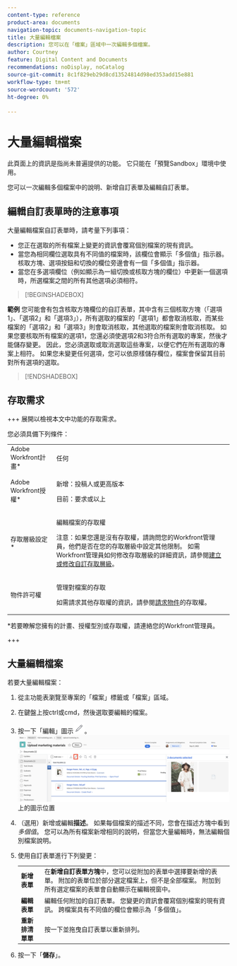 ```yaml
---
content-type: reference
product-area: documents
navigation-topic: documents-navigation-topic
title: 大量編輯檔案
description: 您可以在「檔案」區域中一次編輯多個檔案。
author: Courtney
feature: Digital Content and Documents
recommendations: noDisplay, noCatalog
source-git-commit: 8c1f829eb29d8cd13524814d98ed353add15e881
workflow-type: tm+mt
source-wordcount: '572'
ht-degree: 0%

---
```



# 大量編輯檔案

<span class="preview">此頁面上的資訊是指尚未普遍提供的功能。 它只能在「預覽Sandbox」環境中使用。</span>

您可以一次編輯多個檔案中的說明、新增自訂表單及編輯自訂表單。

## 編輯自訂表單時的注意事項

大量編輯檔案自訂表單時，請考量下列事項：

* 您正在選取的所有檔案上變更的資訊會覆寫個別檔案的現有資訊。
* 當您為相同欄位選取具有不同值的檔案時，該欄位會顯示「多個值」指示器。 核取方塊、選項按鈕和切換的欄位旁邊會有一個「多個值」指示器。
* 當您在多選項欄位（例如顯示為一組切換或核取方塊的欄位）中更新一個選項時，所選檔案之間的所有其他選項必須相符。

>[!BEGINSHADEBOX]

**範例**
您可能會有包含核取方塊欄位的自訂表單，其中含有三個核取方塊（「選項1」、「選項2」和「選項3」），所有選取的檔案的「選項1」都會取消核取，而某些檔案的「選項2」和「選項3」則會取消核取，其他選取的檔案則會取消核取。 如果您要核取所有檔案的選項1，您還必須使選項2和3符合所有選取的專案，然後才能儲存變更。 因此，您必須選取或取消選取這些專案，以便它們在所有選取的專案上相符。 如果您未變更任何選項，您可以依原樣儲存欄位，檔案會保留其目前對所有選項的選取。

>[!ENDSHADEBOX]

## 存取需求

+++ 展開以檢視本文中功能的存取需求。

您必須具備下列條件：

<table style="table-layout:auto"> 
 <col> 
 <col> 
 <tbody> 
  <tr> 
   <td role="rowheader">Adobe Workfront計畫*</td> 
   <td> <p> 任何</p> </td> 
  </tr> 
  <tr> 
   <td role="rowheader">Adobe Workfront授權*</td> 
   <td><p> 新增：投稿人或更高版本</p> 
   <p> 目前：要求或以上</p> </td> 
  </tr> 
  <tr> 
   <td role="rowheader">存取層級設定*</td> 
   <td> <p>編輯檔案的存取權</p> <p>注意：如果您還是沒有存取權，請詢問您的Workfront管理員，他們是否在您的存取層級中設定其他限制。 如需Workfront管理員如何修改存取層級的詳細資訊，請參閱<a href="../../administration-and-setup/add-users/configure-and-grant-access/create-modify-access-levels.md" class="MCXref xref">建立或修改自訂存取層級</a>。</p> </td> 
  </tr> 
  <tr> 
   <td role="rowheader">物件許可權</td> 
   <td> <p>管理對檔案的存取</p> <p>如需請求其他存取權的資訊，請參閱<a href="../../workfront-basics/grant-and-request-access-to-objects/request-access.md" class="MCXref xref">請求物件</a>的存取權。</p> </td> 
  </tr> 
 </tbody> 
</table>

&#42;若要瞭解您擁有的計畫、授權型別或存取權，請連絡您的Workfront管理員。

+++

## 大量編輯檔案

若要大量編輯檔案：

1. 從主功能表瀏覽至專案的「檔案」標籤或「檔案」區域。
1. 在鍵盤上按ctrl或cmd，然後選取要編輯的檔案。
1. 按一下「編輯」圖示![編輯圖示](assets/edit-icon.png)。
   ![編輯頁面](assets/edit-multiple-documents.png)上的圖示位置
1. （選用）新增或編輯&#x200B;**描述**。 如果每個檔案的描述不同，您會在描述方塊中看到&#x200B;_多個值_。 您可以為所有檔案新增相同的說明，但當您大量編輯時，無法編輯個別檔案說明。
1. 使用自訂表單進行下列變更：

   <table>
    <tr>
    <td><strong>新增表單</strong></td>
    <td>在<strong>新增自訂表單方塊</strong>中，您可以從附加的表單中選擇要新增的表單。 附加的表單位於部分選定檔案上，但不是全部檔案。 附加到所有選定檔案的表單會自動顯示在編輯視窗中。  </td>
    </tr>
    <tr>
    <td><strong>編輯表單</strong></td>
    <td>編輯任何附加的自訂表單。 您變更的資訊會覆寫個別檔案的現有資訊。 跨檔案具有不同值的欄位會顯示為「多個值」。 </td>
    </tr>
    <tr>
    <td><strong>重新排清單單</strong></td>
    <td>按一下並拖曳自訂表單以重新排列。</td>
    </tr>
    </table>
1. 按一下「**儲存**」。


